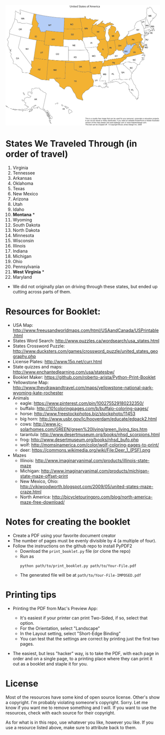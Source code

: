 ![alt tag](USA-map-highlight.jpg)
# States We Traveled Through (in order of travel)
1. Virginia
1. Tennessee
1. Arkansas
1. Oklahoma
1. Texas
1. New Mexico
1. Arizona
1. Utah
1. Idaho
1. **Montana** *
1. Wyoming
1. South Dakota
1. North Dakota
1. Minnesota
1. Wisconsin
1. Illinois
1. Indiana
1. Michigan
1. Ohio
1. Pennsylvania
1. **West Virginia** *
1. Maryland


* We did not originally plan on driving through these states, but ended up cutting across parts of them.

# Resources for Booklet:
- USA Map: http://www.freeusandworldmaps.com/html/USAandCanada/USPrintable.html
- States Word Search: http://www.puzzles.ca/wordsearch/usa_states.html
- States Crossword Puzzle: http://www.ducksters.com/games/crossword_puzzle/united_states_geography.php
- License Plates: http://www.15q.net/curr.html
- State quizzes and maps: http://www.enchantedlearning.com/usa/statesbw/
- Booklet Maker: https://github.com/roberto-arista/Python-Print-Booklet
- Yellowstone Map: http://www.theydrawandtravel.com/maps/yellowstone-national-park-wyoming-kate-rochester
- Animals
  - eagle: https://www.pinterest.com/pin/100275529180232350/
  - buffalo: http://101coloringpages.com/b/buffalo-coloring-pages/
  - horse: http://www.freestockphotos.biz/stockphoto/11453
  - big horn: http://www.usbr.gov/lc/hooverdam/educate/edpack2.html
  - cows: http://www.jc-solarhomes.com/GREEN/green%20living/green_living_tips.htm
  - tarantula: http://www.desertmuseum.org/books/nhsd_scorpions.html
  - frog: http://www.desertmuseum.org/books/nhsd_bufo.php
  - wolf: http://momsinamerica.com/color/wolf-coloring-pages-to-print/
  - deer: https://commons.wikimedia.org/wiki/File:Deer_1_(PSF).png
- Mazes
  - Illinois: http://www.imaginaryanimal.com/products/illinois-state-maze
  - Michigan: http://www.imaginaryanimal.com/products/michigan-state-maze-offset-print
  - New Mexico, Ohio: http://vikiwoodworth.blogspot.com/2009/05/united-states-maze-craze.html
  - North America: http://bicycletouringpro.com/blog/north-america-maze-free-download/


# Notes for creating the booklet

- Create a PDF using your favorite document creator
- The number of pages must be evenly divisible by 4 (a multiple of four).
- Follow the instructions on the github repo to install PyPDF2
  - Download the `print_booklet.py` file (or clone the repo)
  - Run as 
    ```
    python path/to/print_booklet.py path/to/Your-File.pdf
    ```
  - The generated file will be at `path/to/Your-File-IMPOSED.pdf`

# Printing tips

- Printing the PDF from Mac's Preview App: 
  - It's easiest if your printer can print Two-Sided, if so, select that option.
  - For the Orientation, select "Landscape"
  - In the Layout setting, select "Short-Edge Binding"
  - You can test that the settings are correct by printing just the first two pages.

- The easiest, but less "hacker" way, is to take the PDF, with each page in order and on a single page, to a printing place where they can print it out as a booklet and staple it for you.

# License

Most of the resources have some kind of open source license. Other's show a
copyright. I'm probably violating someone's copyright. Sorry. Let me know if
you want me to remove something and I will. If you want to use the resources,
check with each source for their copyright. 

As for what is in this repo, use whatever you like, however you like. If you
use a resource listed above, make sure to attribute back to them.
